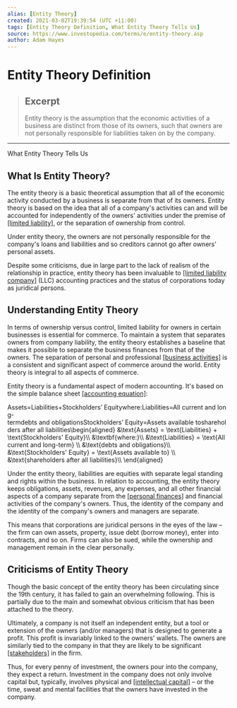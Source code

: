 ```yaml
---
alias: [Entity Theory]
created: 2021-03-02T19:39:54 (UTC +11:00)
tags: [Entity Theory Definition, What Entity Theory Tells Us]
source: https://www.investopedia.com/terms/e/entity-theory.asp
author: Adam Hayes
---
```


# Entity Theory Definition

> ## Excerpt
> Entity theory is the assumption that the economic activities of a business are distinct from those of its owners, such that owners are not personally responsible for liabilities taken on by the company.

---

What Entity Theory Tells Us
## What Is Entity Theory?

The entity theory is a basic theoretical assumption that all of the economic activity conducted by a business is separate from that of its owners. Entity theory is based on the idea that all of a company's activities can and will be accounted for independently of the owners' activities under the premise of [[limited liability]](https://www.investopedia.com/terms/l/limitedliability.asp), or the separation of ownership from control.

Under entity theory, the owners are not personally responsible for the company's loans and liabilities and so creditors cannot go after owners' personal assets.

Despite some criticisms, due in large part to the lack of realism of the relationship in practice, entity theory has been invaluable to [[limited liability company]](https://www.investopedia.com/terms/l/llc.asp) (LLC) accounting practices and the status of corporations today as juridical persons.

## Understanding Entity Theory

In terms of ownership versus control, limited liability for owners in certain businesses is essential for commerce. To maintain a system that separates owners from company liability, the entity theory establishes a baseline that makes it possible to separate the business finances from that of the owners. The separation of personal and professional [[business activities]](https://www.investopedia.com/terms/b/business-activities.asp) is a consistent and significant aspect of commerce around the world. Entity theory is integral to all aspects of commerce.

Entity theory is a fundamental aspect of modern accounting. It's based on the simple balance sheet [[accounting equation]](https://www.investopedia.com/terms/a/accounting-equation.asp):

Assets\=Liabilities+Stockholders’ Equitywhere:Liabilities\=All current and long-termdebts and obligationsStockholders’ Equity\=Assets available toshareholders after all liabilities\\begin{aligned} &\\text{Assets} = \\text{Liabilities} + \\text{Stockholders' Equity}\\\\ &\\textbf{where:}\\\\ &\\text{Liabilities} = \\text{All current and long-term} \\\\ &\\text{debts and obligations}\\\\ &\\text{Stockholders' Equity} = \\text{Assets available to} \\\\ &\\text{shareholders after all liabilities}\\\\ \\end{aligned}

Under the entity theory, liabilities are equities with separate legal standing and rights within the business. In relation to accounting, the entity theory keeps obligations, assets, revenues, any expenses, and all other financial aspects of a company separate from the [[personal finances]](https://www.investopedia.com/terms/p/personalfinance.asp) and financial activities of the company's owners. Thus, the identity of the company and the identity of the company's owners and managers are separate.

This means that corporations are juridical persons in the eyes of the law – the firm can own assets, property, issue debt (borrow money), enter into contracts, and so on. Firms can also be sued, while the ownership and management remain in the clear personally.

## Criticisms of Entity Theory

Though the basic concept of the entity theory has been circulating since the 19th century, it has failed to gain an overwhelming following. This is partially due to the main and somewhat obvious criticism that has been attached to the theory.

Ultimately, a company is not itself an independent entity, but a tool or extension of the owners (and/or managers) that is designed to generate a profit. This profit is invariably linked to the owners' wallets. The owners are similarly tied to the company in that they are likely to be significant [[stakeholders]](https://www.investopedia.com/terms/s/stakeholder.asp) in the firm.

Thus, for every penny of investment, the owners pour into the company, they expect a return. Investment in the company does not only involve capital but, typically, involves physical and [[intellectual capital]](https://www.investopedia.com/terms/i/intellectual_capital.asp) – or the time, sweat and mental facilities that the owners have invested in the company.
